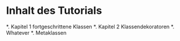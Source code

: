 # Inhalt des Tutorials

*. Kapitel 1 fortgeschrittene Klassen
*. Kapitel 2 Klassendekoratoren
*. Whatever
*. Metaklassen
